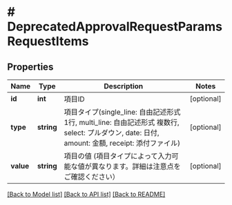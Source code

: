 # # DeprecatedApprovalRequestParamsRequestItems

## Properties

Name | Type | Description | Notes
------------ | ------------- | ------------- | -------------
**id** | **int** | 項目ID | [optional]
**type** | **string** | 項目タイプ(single_line: 自由記述形式 1行, multi_line: 自由記述形式 複数行, select: プルダウン, date: 日付, amount: 金額, receipt: 添付ファイル) | [optional]
**value** | **string** | 項目の値 (項目タイプによって入力可能な値が異なります。詳細は注意点をご確認ください） | [optional]

[[Back to Model list]](../../README.md#models) [[Back to API list]](../../README.md#endpoints) [[Back to README]](../../README.md)
